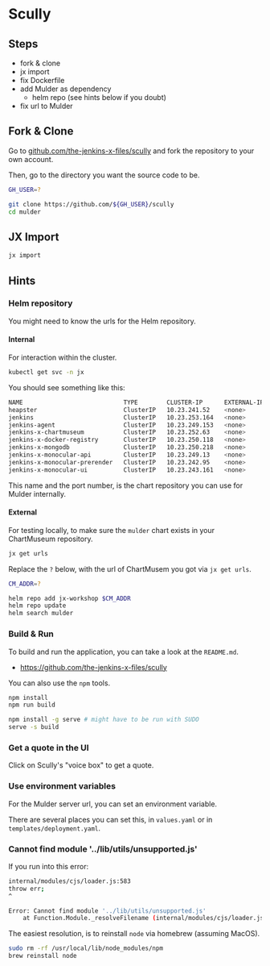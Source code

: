 # Scully

## Steps

* fork & clone
* jx import
* fix Dockerfile
* add Mulder as dependency
    * helm repo (see hints below if you doubt)
* fix url to Mulder

## Fork & Clone

Go to [github.com/the-jenkins-x-files/scully](https://github.com/the-jenkins-x-files/scully) and fork the repository to your own account.

Then, go to the directory you want the source code to be.

```bash
GH_USER=?
```

```bash
git clone https://github.com/${GH_USER}/scully
cd mulder
```

## JX Import

```bash
jx import
```

## Hints

### Helm repository

You might need to know the urls for the Helm repository.

#### Internal

For interaction within the cluster.

```bash
kubectl get svc -n jx
```

You should see something like this:

```bash
NAME                            TYPE        CLUSTER-IP      EXTERNAL-IP   PORT(S)     AGE
heapster                        ClusterIP   10.23.241.52    <none>        8082/TCP    12d
jenkins                         ClusterIP   10.23.253.164   <none>        8080/TCP    12d
jenkins-agent                   ClusterIP   10.23.249.153   <none>        50000/TCP   12d
jenkins-x-chartmuseum           ClusterIP   10.23.252.63    <none>        8080/TCP    12d
jenkins-x-docker-registry       ClusterIP   10.23.250.118   <none>        5000/TCP    12d
jenkins-x-mongodb               ClusterIP   10.23.250.218   <none>        27017/TCP   12d
jenkins-x-monocular-api         ClusterIP   10.23.249.13    <none>        80/TCP      12d
jenkins-x-monocular-prerender   ClusterIP   10.23.242.95    <none>        80/TCP      12d
jenkins-x-monocular-ui          ClusterIP   10.23.243.161   <none>        80/TCP      12d
```

This name and the port number, is the chart repository you can use for Mulder internally.

#### External

For testing locally, to make sure the `mulder` chart exists in your ChartMuseum repository.

```bash
jx get urls
```

Replace the `?` below, with the url of ChartMusem you got via `jx get urls`.

```bash
CM_ADDR=?
```

```bash
helm repo add jx-workshop $CM_ADDR
helm repo update
helm search mulder
```

### Build & Run

To build and run the application, you can take a look at the `README.md`.

* https://github.com/the-jenkins-x-files/scully

You can also use the `npm` tools.

```bash
npm install
npm run build
```

```bash
npm install -g serve # might have to be run with SUDO
serve -s build
```

### Get a quote in the UI

Click on Scully's "voice box" to get a quote.

### Use environment variables

For the Mulder server url, you can set an environment variable.

There are several places you can set this, in `values.yaml` or in `templates/deployment.yaml`.

### Cannot find module '../lib/utils/unsupported.js'

If you run into this error:

```bash
internal/modules/cjs/loader.js:583
throw err;
^

Error: Cannot find module '../lib/utils/unsupported.js'
    at Function.Module._resolveFilename (internal/modules/cjs/loader.js:581:15)
```

The easiest resolution, is to reinstall `node` via homebrew (assuming MacOS).

```bash
sudo rm -rf /usr/local/lib/node_modules/npm
brew reinstall node
```
